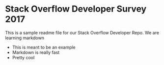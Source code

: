 # Stack Overflow Developer Survey 2017

This is a sample readme file for our Stack Overflow Developer Repo. We are learning markdown

- This is meant to be an example
- Markdown is really fast
- Pretty cool
